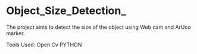 # Object_Size_Detection_
The project aims to detect the size of the object using Web cam and ArUco marker.

Tools Used:
          Open Cv
          PYTHON
